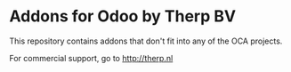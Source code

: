 Addons for Odoo by Therp BV
===========================

This repository contains addons that don't fit into any of the OCA projects.

For commercial support, go to http://therp.nl
